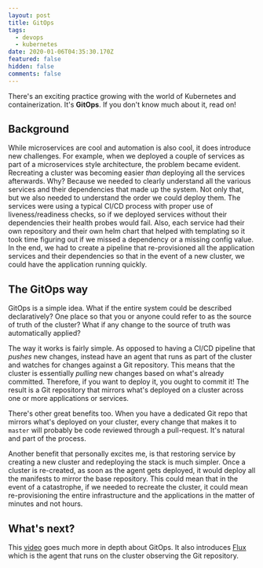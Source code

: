 ```yaml
---
layout: post
title: GitOps
tags:
  - devops
  - kubernetes
date: 2020-01-06T04:35:30.170Z
featured: false
hidden: false
comments: false
---
```

There's an exciting practice growing with the world of Kubernetes and containerization. It's **GitOps**. If you don't know much about it, read on!

<!--more-->

## Background

While microservices are cool and automation is also cool, it does introduce new challenges. For example, when we deployed a couple of services as part of a microservices style architecture, the problem became evident. Recreating a cluster was becoming easier _than_ deploying all the services afterwards. Why? Because we needed to clearly understand all the various services and their dependencies that made up the system. Not only that, but we also needed to understand the order we could deploy them. The services were using a typical CI/CD process with proper use of liveness/readiness checks, so if we deployed services without their dependencies their health probes would fail. Also, each service had their own repository and their own helm chart that helped with templating so it took time figuring out if we missed a dependency or a missing config value. In the end, we had to create a pipeline that re-provisioned all the application services and their dependencies so that in the event of a new cluster, we could have the application running quickly. 

## The GitOps way

GitOps is a simple idea. What if the entire system could be described declaratively? One place so that you or anyone could refer to as the source of truth of the cluster? What if any change to the source of truth was automatically applied?

The way it works is fairly simple. As opposed to having a CI/CD pipeline that _pushes_ new changes, instead have an agent that runs as part of the cluster and watches for changes against a Git repository. This means that the cluster is essentially _pulling_ new changes based on what's already committed. Therefore, if you want to deploy it, you ought to commit it! The result is a Git repository that mirrors what's deployed on a cluster across one or more applications or services. 

There's other great benefits too. When you have a dedicated Git repo that mirrors what's deployed on your cluster, every change that makes it to `master` will probably be code reviewed through a pull-request. It's natural and part of the process. 

Another benefit that personally excites me, is that restoring service by creating a new cluster and redeploying the stack is much simpler. Once a cluster is re-created, as soon as the agent gets deployed, it would deploy all the manifests to mirror the base repository. This could mean that in the event of a catastrophe, if we needed to recreate the cluster, it could mean re-provisioning the entire infrastructure and the applications in the matter of minutes and not hours.

## What's next?

This [video](https://www.youtube.com/watch?v=0SFTaAuOzsI) goes much more in depth about GitOps. It also introduces [Flux](https://landscape.cncf.io/format=card-mode&grouping=organization&organization=cloud-native-computing-foundation-cncf&selected=flux) which is the agent that runs on the cluster observing the Git repository. 

